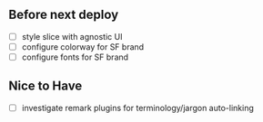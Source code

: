 ## Before next deploy

- [ ] style slice with agnostic UI
- [ ] configure colorway for SF brand
- [ ] configure fonts for SF brand

## Nice to Have

- [ ] investigate remark plugins for terminology/jargon auto-linking
